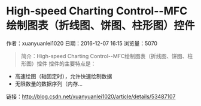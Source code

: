 # High-speed Charting Control--MFC绘制图表（折线图、饼图、柱形图）控件
作者：xuanyuanlei1020
日期：2016-12-07 16:15
浏览量：5070
> 简介：High-speed Charting Control--MFC绘制图表（折线图、饼图、柱形图）控件
控件的主要特点是：

 - 高速绘图（轴固定时），允许快速绘制数据
 - 无限数量的数据序列（内存...

 链接：http://blog.csdn.net/xuanyuanlei1020/article/details/53487107
